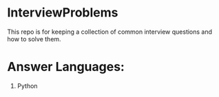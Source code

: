 # InterviewProblems

This repo is for keeping a collection of common interview questions and how to solve them.

# Answer Languages:

1. Python